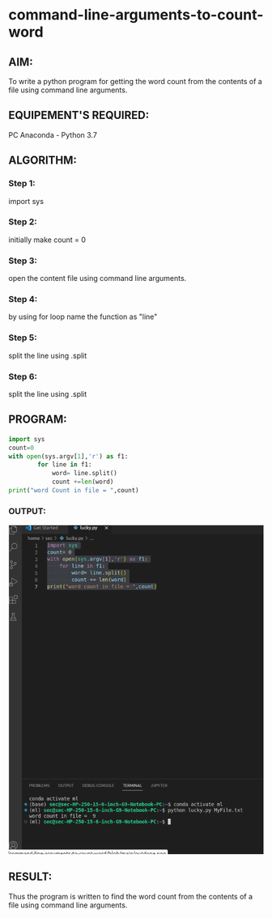 # command-line-arguments-to-count-word
## AIM:
To write a python program for getting the word count from the contents of a file using command line arguments.
## EQUIPEMENT'S REQUIRED: 
PC
Anaconda - Python 3.7
## ALGORITHM: 
### Step 1:
import sys

### Step 2:
initially make count = 0

### Step 3:
open the content file using command line arguments.

### Step 4:
by using for loop name the function as "line"

### Step 5:
split the line using .split

### Step 6:
split the line using .split

## PROGRAM:
```python
import sys
count=0
with open(sys.argv[1],'r') as f1:
        for line in f1:
            word= line.split()
            count +=len(word)
print("word Count in file = ",count)         
```

### OUTPUT:
![output](./output.png)

## RESULT:
Thus the program is written to find the word count from the contents of a file using command line arguments.
